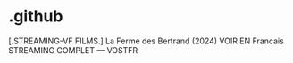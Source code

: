 # .github
[.STREAMING-VF FILMS.] La Ferme des Bertrand (2024) VOIR EN Francais STREAMING COMPLET — VOSTFR
